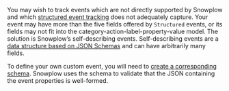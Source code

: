 You may wish to track events which are not directly supported by Snowplow and which [structured event tracking](/docs/sources/trackers/snowplow-tracker-protocol/custom-events/structured-events/index.md) does not adequately capture. Your event may have more than the five fields offered by `Structured` events, or its fields may not fit into the category-action-label-property-value model. The solution is Snowplow’s self-describing events. Self-describing events are a [data structure based on JSON Schemas](/docs/understanding-your-pipeline/schemas/index.md) and can have arbitrarily many fields.

To define your own custom event, you will need to [create a corresponding schema](/docs/understanding-tracking-design/managing-your-data-structures/index.md). Snowplow uses the schema to validate that the JSON containing the event properties is well-formed.
